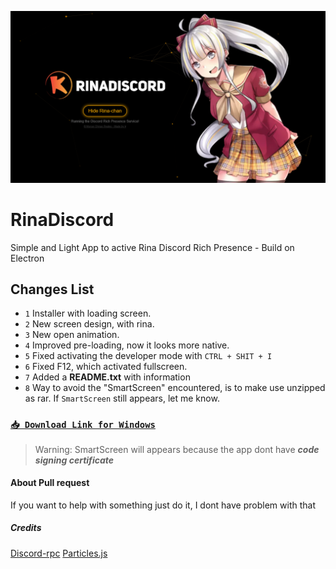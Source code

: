 ![Preview](https://github.com/MonasChinasReales/RinaDiscord/blob/main/src/img/Preview.PNG?raw=true)

# RinaDiscord
Simple and Light App to active Rina Discord Rich Presence - Build on Electron

## **Changes List**

- `1` Installer with loading screen.
- `2` New screen design, with rina.
- `3` New open animation.
- `4` Improved pre-loading, now it looks more native.
- `5` Fixed activating the developer mode with `CTRL + SHIT + I`
- `6` Fixed F12, which activated fullscreen.
- `7` Added a **README.txt** with information
- `8` Way to avoid the "SmartScreen" encountered, is to make use unzipped as rar. If `SmartScreen` still appears, let me know.

### [`📥 Download Link for Windows`](https://cdn.discordapp.com/attachments/805397248288358420/837494530327445514/RinaInstaller.rar)
> Warning: SmartScreen will appears because the app dont have ***code signing certificate***

#### About Pull request
If you want to help with something just do it, I dont have problem with that

##### Credits
[Discord-rpc](https://www.npmjs.com/package/discord-rpc)
[Particles.js](https://www.npmjs.com/package/particles.js)



